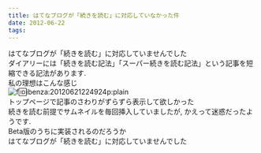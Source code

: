 ```yaml
---
title: はてなブログが「続きを読む」に対応していなかった件
date: 2012-06-22
tags: 
---
```


はてなブログが「続きを読む」に対応していませんでした<br />
ダイアリーには「続きを読む記法」「スーパー続きを読む記法」という記事を短縮できる記法があります.<br />
私の理想はこんな感じ<br />![f:id:ibenza:20120621224924p:plain](http://cdn-ak.f.st-hatena.com/images/fotolife/i/ibenza/20120621/20120621224924.png)<br />
トップページで記事のさわりがずらずら表示して欲しかった<br />
続きを読む前提でサムネイルを毎回挿入していましたが, かえって迷惑だったようです.<br />
Beta版のうちに実装されるのだろうか<br />はてなブログが「続きを読む」に対応していませんでした

